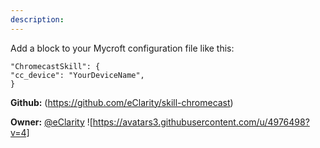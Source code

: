 ```yaml
---
description: 
---
```

Add a block to your Mycroft configuration file like this:

```
"ChromecastSkill": {
"cc_device": "YourDeviceName",
}
```

**Github:** (https://github.com/eClarity/skill-chromecast)

**Owner:** [@eClarity](https://github.com/eClarity) ![https://avatars3.githubusercontent.com/u/4976498?v=4]


